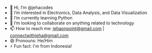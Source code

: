 - 👋 Hi, I’m @jehacodes
- 👀 I’m interested in Electronics, Data Analysis, and Data Visualization
- 🌱 I’m currently learning Python
- 💞️ I’m looking to collaborate on anything related to technology
- 📫 How to reach me: jehaonpoint@gmail.com | connectwithjeha@gmail.com
- 😄 Pronouns: He/Him
- ⚡ Fun fact: I'm from Indonesia!

<!---
jehacodes/jehacodes is a ✨ special ✨ repository because its `README.md` (this file) appears on your GitHub profile.
You can click the Preview link to take a look at your changes.
--->
